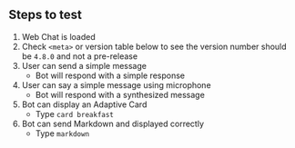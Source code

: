 ## Steps to test

1. Web Chat is loaded
1. Check `<meta>` or version table below to see the version number should be `4.8.0` and not a pre-release
1. User can send a simple message
   - Bot will respond with a simple response
1. User can say a simple message using microphone
   - Bot will respond with a synthesized message
1. Bot can display an Adaptive Card
   - Type `card breakfast`
1. Bot can send Markdown and displayed correctly
   - Type `markdown`
